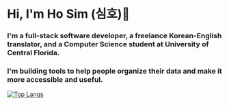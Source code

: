 # Hi, I'm Ho Sim (심호)👋
### I'm a full-stack software developer, a freelance Korean-English translator, and a Computer Science student at University of Central Florida.
### I'm building tools to help people organize  their data and make it more accessible and useful.

[![Top Langs](https://github-readme-stats.vercel.app/api/top-langs/?username=simhozebs&theme=dark&layout=compact&langs_count=8&hide=shaderLab,hlsl)](https://github.com/anuraghazra/github-readme-stats)

